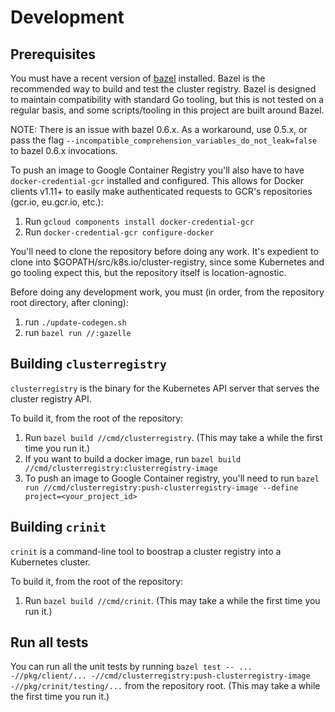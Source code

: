 # Development

## Prerequisites

You must have a recent version of [bazel](https://bazel.io) installed. Bazel is
the recommended way to build and test the cluster registry. Bazel is designed to
maintain compatibility with standard Go tooling, but this is not tested on a
regular basis, and some scripts/tooling in this project are built around Bazel.

NOTE: There is an issue with bazel 0.6.x. As a workaround, use 0.5.x, or pass
the flag `--incompatible_comprehension_variables_do_not_leak=false` to bazel
0.6.x invocations.

To push an image to Google Container Registry you'll also have to have 
`docker-credential-gcr` installed and configured. This allows for Docker clients 
v1.11+ to easily make authenticated requests to GCR's repositories (gcr.io, 
eu.gcr.io, etc.):

1. Run `gcloud components install docker-credential-gcr`
1. Run `docker-credential-gcr configure-docker`

You'll need to clone the repository before doing any work. It's expedient to
clone into $GOPATH/src/k8s.io/cluster-registry, since some Kubernetes and go
tooling expect this, but the repository itself is location-agnostic.

Before doing any development work, you must (in order, from the repository root
directory, after cloning):

1.  run `./update-codegen.sh`
1.  run `bazel run //:gazelle`

## Building `clusterregistry`

`clusterregistry` is the binary for the Kubernetes API server that serves the
cluster registry API.

To build it, from the root of the repository:

1.  Run `bazel build //cmd/clusterregistry`. (This may take a while the first
    time you run it.)
1.  If you want to build a docker image, run
    `bazel build //cmd/clusterregistry:clusterregistry-image`
1.  To push an image to Google Container registry, you'll need to run
    `bazel run //cmd/clusterregistry:push-clusterregistry-image --define project=<your_project_id>`

## Building `crinit`

`crinit` is a command-line tool to boostrap a cluster registry into a Kubernetes
cluster.

To build it, from the root of the repository:

1.  Run `bazel build //cmd/crinit`. (This may take a while the first time you
    run it.)


## Run all tests

You can run all the unit tests by running
`bazel test -- ... -//pkg/client/... -//cmd/clusterregistry:push-clusterregistry-image -//pkg/crinit/testing/...`
from the repository root. (This may take a while the first time you run it.)

